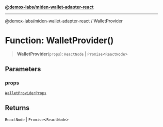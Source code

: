 [**@demox-labs/miden-wallet-adapter-react**](../README.md)

***

[@demox-labs/miden-wallet-adapter-react](../globals.md) / WalletProvider

# Function: WalletProvider()

> **WalletProvider**(`props`): `ReactNode` \| `Promise`\<`ReactNode`\>

## Parameters

### props

[`WalletProviderProps`](../interfaces/WalletProviderProps.md)

## Returns

`ReactNode` \| `Promise`\<`ReactNode`\>
